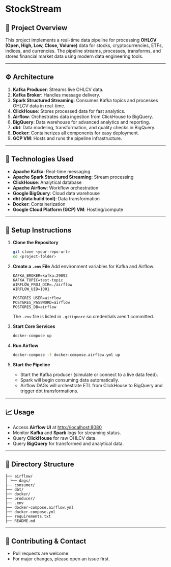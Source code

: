 # StockStream

## 📝 Project Overview

This project implements a real-time data pipeline for processing **OHLCV (Open, High, Low, Close, Volume)** data for stocks, cryptocurrencies, ETFs, indices, and currencies. The pipeline streams, processes, transforms, and stores financial market data using modern data engineering tools.

---

## ⚙️ Architecture

1. **Kafka Producer**: Streams live OHLCV data.
2. **Kafka Broker**: Handles message delivery.
3. **Spark Structured Streaming**: Consumes Kafka topics and processes OHLCV data in real-time.
4. **ClickHouse**: Stores processed data for fast analytics.
5. **Airflow**: Orchestrates data ingestion from ClickHouse to BigQuery.
6. **BigQuery**: Data warehouse for advanced analytics and reporting.
7. **dbt**: Data modeling, transformation, and quality checks in BigQuery.
8. **Docker**: Containerizes all components for easy deployment.
9. **GCP VM**: Hosts and runs the pipeline infrastructure.

---

## 🧰 Technologies Used

- **Apache Kafka**: Real-time messaging
- **Apache Spark Structured Streaming**: Stream processing
- **ClickHouse**: Analytical database
- **Apache Airflow**: Workflow orchestration
- **Google BigQuery**: Cloud data warehouse
- **dbt (data build tool)**: Data transformation
- **Docker**: Containerization
- **Google Cloud Platform (GCP) VM**: Hosting/compute

---

## 🚀 Setup Instructions

1. **Clone the Repository**
    ```bash
    git clone <your-repo-url>
    cd <project-folder>
    ```

2. **Create a `.env` File**
    Add environment variables for Kafka and Airflow:
    ```
    KAFKA_BROKER=kafka:29092
    KAFKA_TOPIC=test-topic
    AIRFLOW_PROJ_DIR=./airflow
    AIRFLOW_UID=1001

    POSTGRES_USER=airflow
    POSTGRES_PASSWORD=airflow
    POSTGRES_DB=airflow
    ```
    The `.env` file is listed in `.gitignore` so credentials aren't committed.

3. **Start Core Services**
    ```bash
    docker-compose up
    ```

4. **Run Airflow**
    ```bash
    docker-compose -f docker-compose.airflow.yml up
    ```

5. **Start the Pipeline**
    - Start the Kafka producer (simulate or connect to a live data feed).
    - Spark will begin consuming data automatically.
    - Airflow DAGs will orchestrate ETL from ClickHouse to BigQuery and trigger dbt transformations.

---

## 📈 Usage

- Access **Airflow UI** at [http://localhost:8080](http://localhost:8080)
- Monitor **Kafka** and **Spark** logs for streaming status.
- Query **ClickHouse** for raw OHLCV data.
- Query **BigQuery** for transformed and analytical data.

---

## 📂 Directory Structure

    ├── airflow/
    │ └── dags/
    ├── consumer/
    ├── dbt/
    ├── docker/
    ├── producer/
    ├── .env
    ├── docker-compose.airflow.yml
    ├── docker-compose.yml
    ├── requirements.txt
    ├── README.md

---

## 🤝 Contributing & Contact

- Pull requests are welcome.  
- For major changes, please open an issue first.
